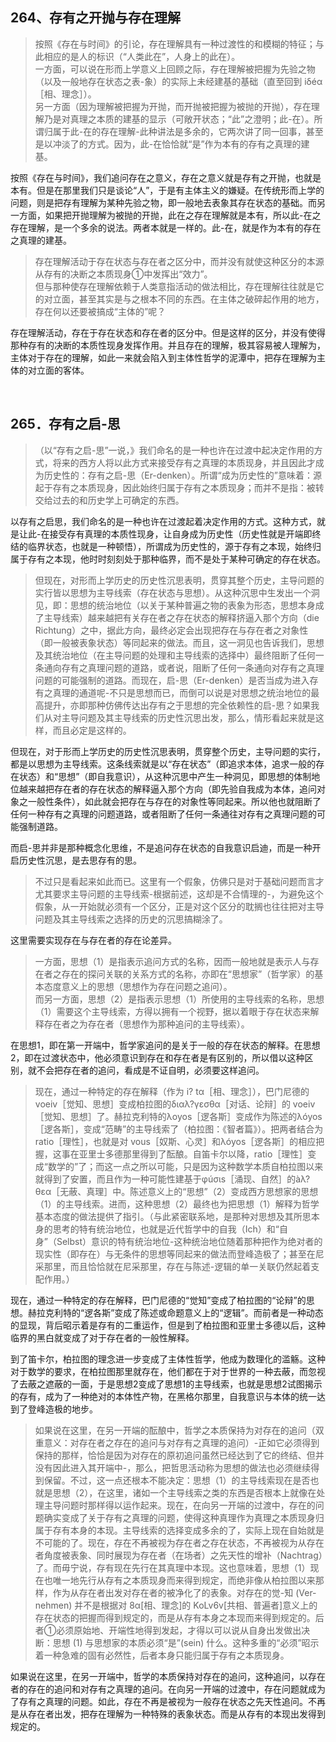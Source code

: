 <h2>264、存有之开抛与存在理解</h2><blockquote data-pid="OsC0Q6Z3">按照《存在与时间》的引论，存在理解具有一种过渡性的和模糊的特征；与此相应的是人的标识（“人类此在”，人身上的此在）。<br>一方面，可以说在形而上学意义上回顾之际，存在理解被把握为先验之物（以及一般地存在状态之表-象）的实际上未经建基的基础（直至回到 iδéα［相、理念］）。<br>另一方面（因为理解被把握为开抛，而开抛被把握为被抛的开抛），存在理解乃是对真理之本质的建基的显示（可敞开状态；“此”之澄明；此-在）。所谓归属于此-在的存在理解-此种讲法是多余的，它两次讲了同一回事，甚至是以冲淡了的方式。因为，此-在恰恰就“是”作为本有的存有之真理的建基。</blockquote><p data-pid="7gqd8iQD">按照《存在与时间》，我们追问存在之意义，存在之意义就是存有之开抛，也就是本有。但是在那里我们只是谈论“人”，于是有主体主义的嫌疑。在传统形而上学的问题，则是把存有理解为某种先验之物，即一般地去表象其存在状态的基础。而另一方面，如果把开抛理解为被抛的开抛，此在之存在理解就是本有，所以此-在之存在理解，是一个多余的说法。两者本就是一样的。此-在，就是作为本有的存在之真理的建基。</p><blockquote data-pid="rkPWJePx">存在理解活动于存在状态与存在者之区分中，而并没有就使这种区分的本源从存有的决断之本质现身①中发挥出“效力”。<br>但与那种使存在理解依赖于人类意指活动的做法相比，存在理解往往就是它的对立面，甚至其实是与之根本不同的东西。在主体之破碎起作用的地方，存在何以还要被搞成“主体的”呢？</blockquote><p data-pid="CBZYDUNW">存在理解活动，存在于存在状态和存在者的区分中。但是这样的区分，并没有使得那种存有的决断的本质性现身发挥作用。并且存在的理解，极其容易被人理解为，主体对于存在的理解，如此一来就会陷入到主体性哲学的泥潭中，把存在理解为主体的对立面的客体。</p><p><br></p><h2>265．存有之启-思</h2><blockquote data-pid="fyI6pNVl">（以“存有之启-思”一说，》我们命名的是一种也许在过渡中起决定作用的方式，将来的西方人将以此方式来接受存有之真理的本质现身，并且因此才成为历史性的：存有之启-思（Er-denken）。所谓“成为历史性的”意味着：源起于存有之本质现身，因此始终归属于存有之本质现身；而并不是指：被转交给过去的和历史学上可确定的东西。</blockquote><p data-pid="4xnRwFoS">以存有之启思，我们命名的是一种也许在过渡起着决定作用的方式。这种方式，就是让此-在接受存有真理的本质性现身，让自身成为历史性（历史性就是开端即终结的临界状态，也就是一种顿悟），所谓成为历史性的，源于存有之本现，始终归属于存有之本现，他时时刻刻处于那种临界，而不是处于某种可确定的存在状态。</p><blockquote data-pid="Enlq52EM">但现在，对形而上学历史的历史性沉思表明，贯穿其整个历史，主导问题的实行皆以思想为主导线索（存在状态与思想）。从这种沉思中生发出一个洞见，即：思想的统治地位（以关于某种普遍之物的表象为形态，思想本身成了主导线索）越来越把有关存在者之存在状态的解释挤逼入那个方向（die Richtung）之中，据此方向，最终必定会出现把存在与存在者之对象性（即一般被表象状态）等同起来的做法。而且，这一洞见也告诉我们，思想及其统治地位（在主导问题的处理和主导线索的选择中）最终阻断了任何一条通向存有之真理问题的道路，或者说，阻断了任何一条通向对存有之真理问题的可能强制的道路。而现在，启-思（Er-denken）是否当成为进入存有之真理的通道呢-不只是思想而已，而倒可以说是对思想之统治地位的最高提升，亦即那种仿佛传达出存有之于思想的完全依赖性的启-思？如果我们从对主导问题及其主导线索的历史性沉思出发，那么，情形看起来就是这样，而且必定是这样的。</blockquote><p data-pid="DZT_1DUO">但现在，对于形而上学历史的历史性沉思表明，贯穿整个历史，主导问题的实行，都是以思想为主导线索。这条线索就是以“存在状态”（即追求本体，追求一般的存在状态）和“思想”（即自我意识），从这种沉思中产生一种洞见，即思想的体制地位越来越把存在者的存在状态的解释逼入那个方向（即先验自我成为本体，追问对象之一般性条件），如此就会把存在与存在的对象性等同起来。所以他也就阻断了任何一种存有之真理的问题道路，或者阻断了任何一条通往对存有之真理问题的可能强制道路。</p><p data-pid="fPfWz3_I">而启-思并非是那种概念化思维，不是追问存在状态的自我意识启迪，而是一种开启历史性沉思，是去思存有的思。</p><blockquote data-pid="KXOwgTEU">不过只是看起来如此而已。这里有一个假象，仿佛只是对于基础问题而言才尤其要求主导问题的主导线索-根据前述，这却是不合情理的-，为避免这个假象，从一开始就必须有一个区分，正是对这个区分的耽搁也往往把对主导问题及其主导线索之选择的历史的沉思搞糊涂了。</blockquote><p data-pid="G5dqHhbF">这里需要实现存在与存在者的存在论差异。</p><blockquote data-pid="1ph_XXAl">一方面，思想（1）是指表示追问方式的名称，因而一般地就是表示人与存在者之存在的探问关联的关系方式的名称，亦即在“思想家”（哲学家）的基本态度意义上的思想（思想作为存在问题之追问）。<br>而另一方面，思想（2）是指表示思想（1）所使用的主导线索的名称，思想（1）需要这个主导线索，方得以拥有一个视野，据以着眼于存在状态来解释存在者之为存在者（思想作为那种追问的主导线索）。</blockquote><p data-pid="CNFPHPXA">在思想1，即在第一开端中，哲学家追问的是关于一般的存在状态的解释。在思想2，即在过渡状态中，他必须意识到存在和存在者是有区别的，所以借以这种区别，就不会把存在者的追问，看成是不证自明，必须要这样追问。</p><blockquote data-pid="jDDhs-9Z">现在，通过一种特定的存在解释（作为 i? tα［相、理念］），巴门尼德的 voeiv［觉知、思想］变成柏拉图的διαλ?γεσθα［对话、论辩］的 voeiv［觉知、思想］了。赫拉克利特的λoyos［逻各斯］变成作为陈述的λóyos［逻各斯］，变成“范畴”的主导线索了（柏拉图：《智者篇》）。把两者结合为 ratio［理性］，也就是对 vous［奴斯、心灵］和λóyos［逻各斯］的相应把握，这事在亚里士多德那里得到了酝酿。自笛卡尔以降，ratio［理性］变成“数学的”了；而这一点之所以可能，只是因为这种数学本质自柏拉图以来就得到了安置，而且作为一种可能性建基于φúσιs［涌现、自然］的àλ?θεα［无蔽、真理］中。陈述意义上的“思想”（2）变成西方思想家的思想（1）的主导线索。进而，这种思想（2）最终也为把思想（1）解释为哲学基本态度的做法提供了指引。（与此紧密联系地，是那种对思想及其所思本身的思考的特有统治地位，也就是近代哲学中的自我（Ich）和“自身”（Selbst）意识的特有统治地位-这种统治地位随着那种把作为绝对者的现实性（即存在）与无条件的思想等同起来的做法而登峰造极了；甚至在尼采那里，而且恰恰就在尼采那里，存在与陈述-逻辑的单一关联仍然起着支配作用。）</blockquote><p data-pid="zOAUBwHp">现在，通过一种特定的存在解释，巴门尼德的“觉知”变成了柏拉图的“论辩”的思想。赫拉克利特的“逻各斯”变成了陈述或命题意义上的“逻辑”。而前者是一种动态的显现，背后昭示着是存有的二重运作，但是到了柏拉图和亚里士多德以后，这种临界的黑白就变成了对于存在者的一般性解释。</p><p data-pid="KxmgvgxW">到了笛卡尔，柏拉图的理念进一步变成了主体性哲学，他成为数理化的滥觞。这种对于数学的要求，在柏拉图那里就存在，他们都在于对于世界的一种去蔽，而忽视了去蔽之遮蔽的一面，于是思想2变成了思想1的主导线索，也就是思想2试图揭示的存有，成为了一种绝对的本体性产物，在黑格尔那里，自我意识与本体的统一达到了登峰造极的地步。</p><blockquote data-pid="Felcv0iZ">如果说在这里，在另一开端的酝酿中，哲学之本质保持为对存在的追问（双重意义：对存在者之存在的追问与对存有之真理的追问）-正如它必须得到保持的那样，恰恰是因为对存在的原初追问虽然已经达到了它的终结、但并没有因此进入其开端中-，那么，把哲思活动称为思想的做法也必须继续得到保留。不过，这一点还根本不能决定：思想（1）的主导线索现在是否也就是思想（2），在这里，诸如一个主导线索之类的东西是否根本上就像在处理主导问题时那样得以运作起来。现在，在向另一开端的过渡中，存在的问题确实变成了关于存有之真理的问题，使得这种真理作为真理之本质现身归属于存有本身的本现。主导线索的选择变成多余的了，实际上现在自始就是不可能的了。现在，存在不再被视为存在者之存在状态，不再被视为从存在者角度被表象、同时展现为存在者（在场者）之先天性的增补（Nachtrag）了。而毋宁说，存有现在先行在其真理中本现。这也意味着，思想（1）现在也唯一地先行从存有之本质现身而来得到规定，而绝非像从柏拉图以来那样，作为从存在者出发对存在者的被净化了的表象。对存在的觉-知 (Ver-nehmen) 并不是根据对 8α[相、理念]的 KoLv6v[共相、普遍者]意义上的存在状态的把握而得到规定的，而是从存有本身之本现而来得到规定的。后者①必须原始地、开端性地得到发起，才得以可以说从自身出发做出决断：思想 (1) 与思想家的本质必须“是”(sein) 什么。这种多重的“必须”昭示着一种急难的固有必然性，后者本身只能归属于存有之本质现身。</blockquote><p data-pid="79ookEo3">如果说在这里，在另一开端中，哲学的本质保持对存在的追问，这种追问，以存在者的存在的追问和对存有之真理的追问。在向另一开端的过渡中，存在问题就成为了存有之真理的问题。如此，存在不再是被视为一般存在状态之先天性追问。不再是从存在者出发，把存在理解为一种特殊的表象状态。而是从存有的本现出发得到规定的。</p><p></p>